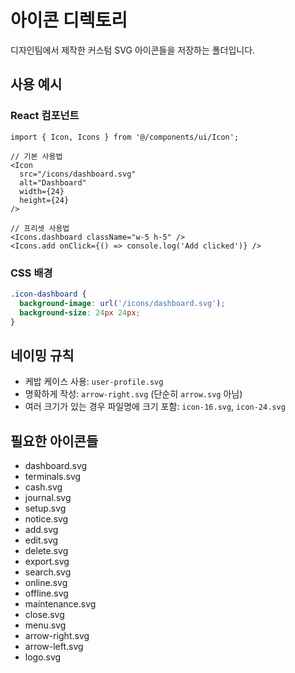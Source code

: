 # 아이콘 디렉토리

디자인팀에서 제작한 커스텀 SVG 아이콘들을 저장하는 폴더입니다.

## 사용 예시

### React 컴포넌트

```tsx
import { Icon, Icons } from '@/components/ui/Icon';

// 기본 사용법
<Icon
  src="/icons/dashboard.svg"
  alt="Dashboard"
  width={24}
  height={24}
/>

// 프리셋 사용법
<Icons.dashboard className="w-5 h-5" />
<Icons.add onClick={() => console.log('Add clicked')} />
```

### CSS 배경

```css
.icon-dashboard {
  background-image: url('/icons/dashboard.svg');
  background-size: 24px 24px;
}
```

## 네이밍 규칙

- 케밥 케이스 사용: `user-profile.svg`
- 명확하게 작성: `arrow-right.svg` (단순히 `arrow.svg` 아님)
- 여러 크기가 있는 경우 파일명에 크기 포함: `icon-16.svg`, `icon-24.svg`

## 필요한 아이콘들

- dashboard.svg
- terminals.svg
- cash.svg
- journal.svg
- setup.svg
- notice.svg
- add.svg
- edit.svg
- delete.svg
- export.svg
- search.svg
- online.svg
- offline.svg
- maintenance.svg
- close.svg
- menu.svg
- arrow-right.svg
- arrow-left.svg
- logo.svg
